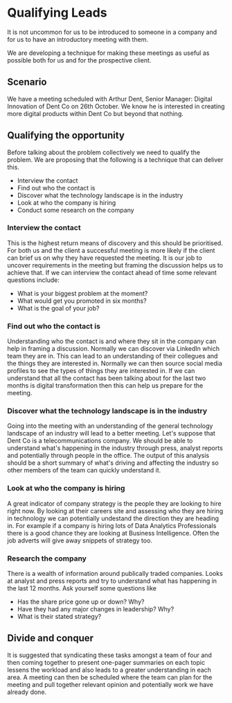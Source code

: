 # Qualifying Leads

It is not uncommon for us to be introduced to someone in a company and for us to have an introductory meeting with them.

We are developing a technique for making these meetings as useful as possible both for us and for the prospective client.

## Scenario

We have a meeting scheduled with Arthur Dent, Senior Manager: Digital Innovation of Dent Co on 26th October. We know he is interested in creating more digital products within Dent Co but beyond that nothing.

## Qualifying the opportunity

Before talking about the problem collectively we need to qualify the problem. We are proposing that the following is a technique that can deliver this.

* Interview the contact
* Find out who the contact is
* Discover what the technology landscape is in the industry
* Look at who the company is hiring
* Conduct some research on the company

### Interview the contact

This is the highest return means of discovery and this should be prioritised. For both us and the client a successful meeting is more likely if the client can brief us on why they have requested the meeting. It is our job to uncover requirements in the meeting but framing the discussion helps us to achieve that. If we can interview the contact ahead of time some relevant questions include:

* What is your biggest problem at the moment?
* What would get you promoted in six months?
* What is the goal of your job?

### Find out who the contact is

Understanding who the contact is and where they sit in the company can help in framing a discussion. Normally we can discover via LinkedIn which team they are in. This can lead to an understanding of their collegues and the things they are interested in. Normally we can then source social media profiles to see the types of things they are interested in. If we can understand that all the contact has been talking about for the last two months is digital transformation then this can help us prepare for the meeting.

### Discover what the technology landscape is in the industry

Going into the meeting with an understanding of the general technology landscape of an industry will lead to a better meeting. Let's suppose that Dent Co is a telecommunications company. We should be able to understand what's happening in the industry through press, analyst reports and potentially through people in the office. The output of this analysis should be a short summary of what's driving and affecting the industry so other members of the team can quickly understand it. 

### Look at who the company is hiring

A great indicator of company strategy is the people they are looking to hire right now. By looking at their careers site and assessing who they are hiring in technology  we can potentially undestand the direction they are heading in. For example if a company is hiring lots of Data Analytics Professionals there is a good chance they are looking at Business Intelligence. Often the job adverts will give away snippets of strategy too.

### Research the company

There is a wealth of information around publically traded companies. Looks at analyst and press reports and try to understand what has happening in the last 12 months. Ask yourself some questions like

* Has the share price gone up or down? Why?
* Have they had any major changes in leadership? Why?
* What is their stated strategy?

## Divide and conquer

It is suggested that syndicating these tasks amongst a team of four and then coming together to present one-pager summaries on each topic lessens the workload and also leads to a greater understanding in each area. A meeting can then be scheduled where the team can plan for the meeting and pull together relevant opinion and potentially work we have already done. 
